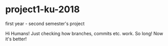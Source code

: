 # project1-ku-2018
first year - second semester's project

Hi Humans!
Just checking how branches, commits etc. work.
So long!
Now it's better!

